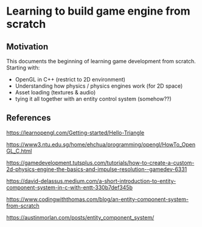 # Learning to build game engine from scratch


## Motivation
This documents the beginning of learning game development from scratch. Starting with:

- OpenGL in C++ (restrict to 2D environment)
- Understanding how physics / physics engines work (for 2D space)
- Asset loading (textures & audio)
- tying it all together with an entity control system (somehow??)


## References

https://learnopengl.com/Getting-started/Hello-Triangle

https://www3.ntu.edu.sg/home/ehchua/programming/opengl/HowTo_OpenGL_C.html

https://gamedevelopment.tutsplus.com/tutorials/how-to-create-a-custom-2d-physics-engine-the-basics-and-impulse-resolution--gamedev-6331

https://david-delassus.medium.com/a-short-introduction-to-entity-component-system-in-c-with-entt-330b7def345b

https://www.codingwiththomas.com/blog/an-entity-component-system-from-scratch 

https://austinmorlan.com/posts/entity_component_system/